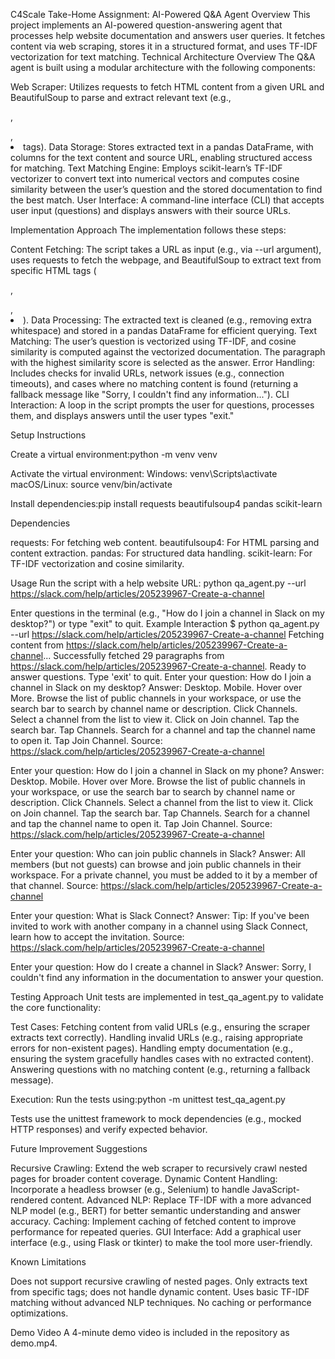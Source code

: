 C4Scale Take-Home Assignment: AI-Powered Q&A Agent
Overview
This project implements an AI-powered question-answering agent that processes help website documentation and answers user queries. It fetches content via web scraping, stores it in a structured format, and uses TF-IDF vectorization for text matching.
Technical Architecture Overview
The Q&A agent is built using a modular architecture with the following components:

Web Scraper: Utilizes requests to fetch HTML content from a given URL and BeautifulSoup to parse and extract relevant text (e.g., <p>, <div>, <li> tags).
Data Storage: Stores extracted text in a pandas DataFrame, with columns for the text content and source URL, enabling structured access for matching.
Text Matching Engine: Employs scikit-learn’s TF-IDF vectorizer to convert text into numerical vectors and computes cosine similarity between the user’s question and the stored documentation to find the best match.
User Interface: A command-line interface (CLI) that accepts user input (questions) and displays answers with their source URLs.

Implementation Approach
The implementation follows these steps:

Content Fetching: The script takes a URL as input (e.g., via --url argument), uses requests to fetch the webpage, and BeautifulSoup to extract text from specific HTML tags (<p>, <div>, <li>).
Data Processing: The extracted text is cleaned (e.g., removing extra whitespace) and stored in a pandas DataFrame for efficient querying.
Text Matching: The user’s question is vectorized using TF-IDF, and cosine similarity is computed against the vectorized documentation. The paragraph with the highest similarity score is selected as the answer.
Error Handling: Includes checks for invalid URLs, network issues (e.g., connection timeouts), and cases where no matching content is found (returning a fallback message like "Sorry, I couldn't find any information...").
CLI Interaction: A loop in the script prompts the user for questions, processes them, and displays answers until the user types "exit."

Setup Instructions

Create a virtual environment:python -m venv venv


Activate the virtual environment:
Windows: venv\Scripts\activate
macOS/Linux: source venv/bin/activate


Install dependencies:pip install requests beautifulsoup4 pandas scikit-learn



Dependencies

requests: For fetching web content.
beautifulsoup4: For HTML parsing and content extraction.
pandas: For structured data handling.
scikit-learn: For TF-IDF vectorization and cosine similarity.

Usage
Run the script with a help website URL:
python qa_agent.py --url https://slack.com/help/articles/205239967-Create-a-channel

Enter questions in the terminal (e.g., "How do I join a channel in Slack on my desktop?") or type "exit" to quit.
Example Interaction
$ python qa_agent.py --url https://slack.com/help/articles/205239967-Create-a-channel
Fetching content from https://slack.com/help/articles/205239967-Create-a-channel...
Successfully fetched 29 paragraphs from https://slack.com/help/articles/205239967-Create-a-channel.
Ready to answer questions. Type 'exit' to quit.
Enter your question: How do I join a channel in Slack on my desktop?
Answer: Desktop. Mobile. Hover over More. Browse the list of public channels in your workspace, or use the search bar to search by channel name or description. Click Channels. Select a channel from the list to view it. Click on Join channel. Tap the search bar. Tap Channels. Search for a channel and tap the channel name to open it. Tap Join Channel.
Source: https://slack.com/help/articles/205239967-Create-a-channel

Enter your question: How do I join a channel in Slack on my phone?
Answer: Desktop. Mobile. Hover over More. Browse the list of public channels in your workspace, or use the search bar to search by channel name or description. Click Channels. Select a channel from the list to view it. Click on Join channel. Tap the search bar. Tap Channels. Search for a channel and tap the channel name to open it. Tap Join Channel.
Source: https://slack.com/help/articles/205239967-Create-a-channel

Enter your question: Who can join public channels in Slack?
Answer: All members (but not guests) can browse and join public channels in their workspace. For a private channel, you must be added to it by a member of that channel.
Source: https://slack.com/help/articles/205239967-Create-a-channel

Enter your question: What is Slack Connect?
Answer: Tip: If you've been invited to work with another company in a channel using Slack Connect, learn how to accept the invitation.
Source: https://slack.com/help/articles/205239967-Create-a-channel

Enter your question: How do I create a channel in Slack?
Answer: Sorry, I couldn't find any information in the documentation to answer your question.

Testing Approach
Unit tests are implemented in test_qa_agent.py to validate the core functionality:

Test Cases:
Fetching content from valid URLs (e.g., ensuring the scraper extracts text correctly).
Handling invalid URLs (e.g., raising appropriate errors for non-existent pages).
Handling empty documentation (e.g., ensuring the system gracefully handles cases with no extracted content).
Answering questions with no matching content (e.g., returning a fallback message).


Execution: Run the tests using:python -m unittest test_qa_agent.py


Tests use the unittest framework to mock dependencies (e.g., mocked HTTP responses) and verify expected behavior.

Future Improvement Suggestions

Recursive Crawling: Extend the web scraper to recursively crawl nested pages for broader content coverage.
Dynamic Content Handling: Incorporate a headless browser (e.g., Selenium) to handle JavaScript-rendered content.
Advanced NLP: Replace TF-IDF with a more advanced NLP model (e.g., BERT) for better semantic understanding and answer accuracy.
Caching: Implement caching of fetched content to improve performance for repeated queries.
GUI Interface: Add a graphical user interface (e.g., using Flask or tkinter) to make the tool more user-friendly.

Known Limitations

Does not support recursive crawling of nested pages.
Only extracts text from specific tags; does not handle dynamic content.
Uses basic TF-IDF matching without advanced NLP techniques.
No caching or performance optimizations.

Demo Video
A 4-minute demo video is included in the repository as demo.mp4.
